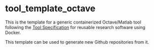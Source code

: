 # tool_template_octave

This is the template for a generic containerized Octave/Matlab tool following the [Tool Specification](https://vforwater.github.io/tool-specs/) for reusable research software using Docker.

This template can be used to generate new Github repositories from it.
